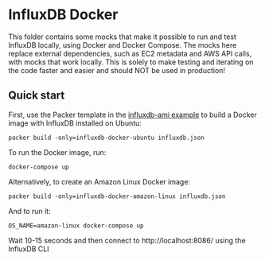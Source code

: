 # InfluxDB Docker

This folder contains some mocks that make it possible to run and test InfluxDB locally, using Docker and Docker Compose. The mocks here replace external dependencies, such as EC2 metadata and AWS API calls, with mocks that work 
locally. This is solely to make testing and iterating on the code faster and easier and should NOT be used in 
production!

## Quick start

First, use the Packer template in the [influxdb-ami 
example](https://github.com/gruntwork-io/terraform-aws-influx/tree/master/examples/influxdb-ami) to build a Docker 
image with InfluxDB installed on Ubuntu:

```
packer build -only=influxdb-docker-ubuntu influxdb.json
```

To run the Docker image, run:

```
docker-compose up
```

Alternatively, to create an Amazon Linux Docker image:

```
packer build -only=influxdb-docker-amazon-linux influxdb.json
```

And to run it:

```
OS_NAME=amazon-linux docker-compose up
```

Wait 10-15 seconds and then connect to http://localhost:8086/ using the InfluxDB CLI
